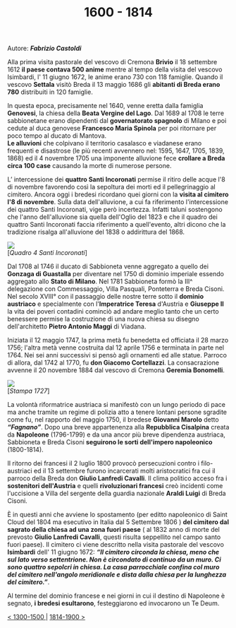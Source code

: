 ﻿---
directory_name: bredacisoni
title: 1600 - 1814 
in_menu: true
sort_info: 105
---

Autore: <b><i>Fabrizio Castoldi</i></b>

Alla prima visita pastorale del vescovo di Cremona <b>Brivio</b> il 18 settembre 1612 <b>il paese contava 500 anime</b> mentre al tempo della visita 
del vescovo Isimbardi, l' 11 giugno 1672, le anime erano 730 con 118 famiglie. 
Quando il vescovo <b>Settala</b> visitò Breda il 13 maggio 1686 gli <b>abitanti di Breda erano 780</b> distribuiti in 120 famiglie. 

In questa epoca, precisamente nel 1640, venne eretta dalla famiglia <b>Genovesi</b>, la chiesa della <b>Beata Vergine del Lago</b>. 
Dal 1689 al 1708 le terre sabbionetane erano dipendenti dal <b>governatorato spagnolo</b> di Milano e poi cedute al duca genovese 
<b>Francesco Maria Spinola</b> per poi ritornare per poco tempo al ducato di Mantova.<br /> <b>Le alluvioni</b> che colpivano 
il territorio casalasco e viadanese erano frequenti e disastrose (le più recenti avvennero nel: 1595, 1647, 1705, 1839, 1868) ed il 4 novembre 
1705 una imponente alluvione fece <b>crollare a Breda circa 100 case</b> causando la morte di numerose persone. 

L’ intercessione dei <b>quattro Santi Incoronati</b> permise il ritiro delle acque l'8 di novembre favorendo così la sepoltura dei morti 
ed il pellegrinaggio al cimitero. Ancora oggi i bredesi ricordano quei giorni con la <b>visita al cimitero l'8 di novembre</b>.
Sulla data dell'alluvione, a cui fa riferimento l'intercessione dei quattro Santi Incoronati, vige però incertezza.
Infatti taluni sostengono che l'anno dell'alluvione sia quella dell'Oglio del 1823 e che il quadro dei quattro Santi Incoronati 
faccia riferimento a quell'evento, altri dicono che la tradizione risalga all'alluvione del 1838 o addirittura del 1868.  

<a href="{relocatable: /images/breda/4santi_800.jpg}"><img src="{relocatable: /images/breda/4santi_200.jpg}"></a><br /> 
[_Quadro 4 Santi Incoronati_]

Dal 1708 al 1746 il ducato di Sabbioneta venne aggregato a quello dei <b>Gonzaga di Guastalla</b> per diventare nel 1750 di dominio 
imperiale essendo aggregato allo <b>Stato di Milano</b>. Nel 1781 Sabbioneta formò la III^ delegazione con Commessaggio, Villa Pasquali, 
Ponteterra e Breda Cisoni.  Nel secolo XVIII° con il passaggio delle nostre terre sotto il <b>dominio austriaco</b> e specialmente con 
l'<b>Imperatrice Teresa</b> d'Austria e <b>Giuseppe II</b> la vita dei poveri contadini cominciò ad andare meglio tanto che un certo 
benessere permise la costruzione di una nuova chiesa su disegno dell'architetto <b>Pietro Antonio Maggi</b> di Viadana. 

Iniziata il 12 maggio 1747, la prima metà fu benedetta ed officiata il 28 marzo 1756; l'altra metà venne costruita dal 12 aprile 1756 
e terminata in parte nel 1764. Nei sei anni successivi si pensò agli ornamenti ed alle statue. 
Parroco di allora, dal 1742 al 1770, fu <b>don Giacomo Cortellazzi</b>. La consacrazione avvenne il 20 novembre 1884 dal vescovo di 
Cremona <b>Geremia Bonomelli</b>. 

<a href="{relocatable: /images/breda/sabbi1727_800.jpg}">  <img src="{relocatable: /images/breda/sabbi1727_200.jpg}"></a><br /> 
[_Stampa 1727_] 

La volontà riformatrice austriaca si manifestò con un lungo periodo di pace ma anche tramite un regime di polizia atto a tenere lontani 
persone sgradite come fu, nel rapporto del maggio 1750, il bredese <b>Giovanni Marolo</b> detto <b><i>“Fagnano”</i></b>. 
Dopo una breve appartenenza alla <b>Repubblica Cisalpina</b> creata da <b>Napoleone</b> (1796-1799) e da una ancor più breve 
dipendenza austriaca, Sabbioneta e Breda Cisoni <b>seguirono le sorti dell'impero napoleonico</b> (1800-1814). 

Il ritorno dei francesi il 2 luglio 1800 provocò persecuzioni contro i filo-austriaci ed il 13 settembre furono incarcerati molti 
aristocratici fra cui il parroco della Breda don <b>Giulio Lanfredi Cavalli</b>. 
Il clima politico acceso fra i <b>sostenitori dell'Austria</b> e quelli <b>rivoluzionari francesi</b> creò incidenti 
come l'uccisione a Villa del sergente della guardia nazionale <b>Araldi Luigi</b> di Breda Cisoni.

È in questi anni che avviene lo spostamento (per editto napoleonico di Saint Cloud del 1804 ma esecutivo in Italia dal 5 Settembre 1806 )
<b>del cimitero dal sagrato della chiesa ad una zona fuori paese</b> 
( al 1832 anno di morte del prevosto <b>Giulio Lanfredi Cavalli</b>, questi risulta seppellito nel campo santo fuori paese). 
Il cimitero ci viene descritto nella visita pastorale del vescovo <b>Isimbardi</b> dell' 11 giugno 1672: 
<b><i>“Il cimitero circonda la chiesa, meno che sul lato verso settentrione. Non è circondato di continuo da un muro. 
Ci sono quattro sepolcri in chiesa. La casa parrocchiale confina col muro del cimitero nell'angolo meridionale e dista dalla chiesa 
per la lunghezza del cimitero.”</i></b>.

Al termine del dominio francese e nei giorni in cui il destino 
di Napoleone è segnato, <b>i bredesi esultarono</b>, festeggiarono ed invocarono un Te Deum.

<a href="{relocatable: 1300-1500.html}"> < 1300-1500 </a> |
<a href="{relocatable: 1814-1900.html}"> 1814-1900 > </a>